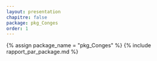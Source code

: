 ```yaml
---
layout: presentation
chapitre: false
package: pkg_Conges
order: 1
---
```


{% assign package_name = "pkg_Conges" %}
{% include rapport_par_package.md %}
